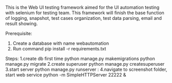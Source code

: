 This is the Web UI testing framework aimed for the UI automation testing with selenium for testing team. This framework will finish the base function of logging, snapshot, test cases organization, test data parsing, email and result showing.

Prerequisite:
1. Create a database with name webautomation
2. Run command pip install -r requirements.txt 


Steps:
1.create db first time
python manage.py makemigrations
python manage.py migrate
2.create superuser
python manage.py createsuperuser
3.start server
python manage.py runserver <ip>:<port>
4.navigate to screenshot folder, start web service
python -m SimpleHTTPServer 22222 &

